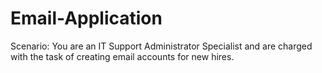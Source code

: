 # Email-Application
Scenario: You are an IT Support Administrator Specialist and are charged with the task of creating email accounts for new hires.
